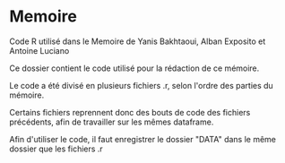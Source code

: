 # Memoire
Code R utilisé dans le Memoire de Yanis Bakhtaoui, Alban Exposito et Antoine Luciano

Ce dossier contient le code utilisé pour la rédaction de ce mémoire.

Le code a été divisé en plusieurs fichiers .r, selon l'ordre des parties du mémoire.

Certains fichiers reprennent donc des bouts de code des fichiers précédents, afin de travailler sur les mêmes dataframe.

Afin d'utiliser le code, il faut enregistrer le dossier "DATA" dans le même dossier que les fichiers .r
